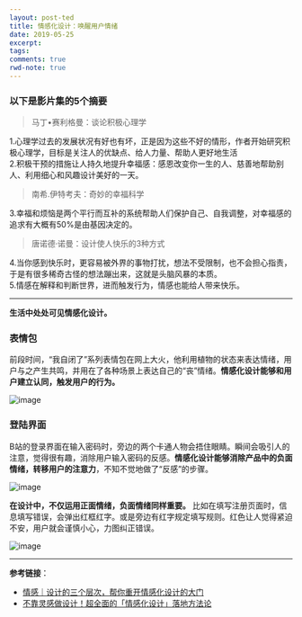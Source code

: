 ```yaml
---
layout: post-ted
title: 情感化设计：唤醒用户情绪
date: 2019-05-25
excerpt:
tags: 
comments: true
rwd-note: true
---
```


### 以下是影片集的5个摘要

> 马丁•赛利格曼：谈论积极心理学

1.心理学过去的发展状况有好也有坏，正是因为这些不好的情形，作者开始研究积极心理学，目标是关注人的优缺点、给人力量、帮助人更好地生活   
2.积极干预的措施让人持久地提升幸福感：感恩改变你一生的人、慈善地帮助别人、利用细心和风趣设计美好的一天。

> 南希.伊特考夫：奇妙的幸福科学

3.幸福和烦恼是两个平行而互补的系统帮助人们保护自己、自我调整，对幸福感的追求有大概有50%是由基因决定的。

> 唐诺德·诺曼：设计使人快乐的3种方式

4.当你感到快乐时，更容易被外界的事物打扰，想法不受限制，也不会担心指责，于是有很多稀奇古怪的想法蹦出来，这就是头脑风暴的本质。     
5.情感在解释和判断世界，进而触发行为，情感也能给人带来快乐。

---------------------------------

**生活中处处可见情感化设计。**

### **表情包**   
前段时间，“我自闭了”系列表情包在网上大火，他利用植物的状态来表达情绪，用户与之产生共鸣，并用在了各种场景上表达自己的“丧”情绪。**情感化设计能够和用户建立认同，触发用户的行为。**

![image](http://5b0988e595225.cdn.sohucs.com/q_70,c_zoom,w_640/images/20190105/3d1623fb13f049fe8495b60884821bd9.webp)


### **登陆界面**   
B站的登录界面在输入密码时，旁边的两个卡通人物会捂住眼睛。瞬间会吸引人的注意，觉得很有趣，消除用户输入密码的反感。**情感化设计能够消除产品中的负面情绪，转移用户的注意力**，不知不觉地做了“反感”的步骤。

![image](https://images.liqucn.com/img/h59/h56/img_localize_a72f68761d17f574f124c900d3b2e569.gif)


**在设计中，不仅运用正面情绪，负面情绪同样重要。** 比如在填写注册页面时，信息填写错误，会弹出红框红字。或是旁边有红字规定填写规则。红色让人觉得紧迫不安，用户就会谨慎小心，力图纠正错误。

![image](http://img00.hc360.com/it/201305/201305091344527959.jpg)

------------------
**参考链接**：
- [情感｜设计的三个层次，帮你重开情感化设计的大门](https://www.uisdc.com/emotional-design-3-hierarchy)
- [不靠灵感做设计！超全面的「情感化设计」落地方法论](https://www.uisdc.com/emotional-design-landing)
